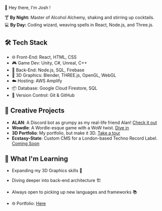 👋 Hey there, I'm Josh ! 

🍸 **By Night:** Master of Alcohol Alchemy, shaking and stirring up cocktails.  
💻 **By Day:** Coding wizard, weaving spells in React, Node.js, and Three.js.  

## 🛠️ Tech Stack
- 🌐 Front-End: React, HTML, CSS
- 🎮 Game Dev: Unity, C#, Unreal, C++
- 💽 Back-End: Node.js, SQL, Firebase
- 🎨 3D Graphics: Blender, THREE.js, OpenGL, WebGL
- ☁️ Hosting: AWS Amplify
- 📦 Database: Google Cloud Firestore, SQL
- 🐙 Version Control: Git & GitHub

## 🎨 Creative Projects
- **ALAN**: A Discord bot as grumpy as my real-life friend Alan! [Check it out](https://github.com/joshgreen95/ALAN)
- **Wowdle**: A Wordle-esque game with a WoW twist. [Dive in](https://github.com/joshgreen95/Wowdle-web)
- **3D Portfolio**: My portfolio, but make it 3D. [Take a tour](https://github.com/joshgreen95/joshgreen.tech)
- **Ecstasy-State**: Custom CMS for a London-based Techno Record Label. [Coming Soon](#)

## 📖 What I'm Learning
- Expanding my 3D Graphics skills 🌌
- Diving deeper into back-end architecture 🏗️
- Always open to picking up new languages and frameworks 📚

- 🌐 Portfolio: [Here](https://www.joshgreen.tech)
